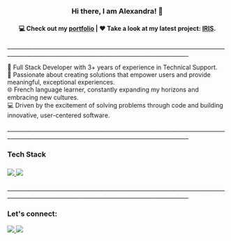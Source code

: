 <h3  align="center"> Hi there, I am Alexandra! 👋</h3>
<h4 align="center">
  💻 Check out my <a href="https://alexandralionga.dev">portfolio</a> | ❤️ Take a look at my latest project: <a href="https://github.com/alexandra-lionga/iris">IRIS</a>.
</h4>
<p>_______________________________________________________________________________________________________________________________________________
</p>
<p >

🧡 Full Stack Developer with 3+ years of experience in Technical Support.<br/>
🌱 Passionate about creating solutions that empower users and provide meaningful, exceptional experiences.<br/>
🌐 French language learner, constantly expanding my horizons and embracing new cultures.<br/>
💻 Driven by the excitement of solving problems through code and building innovative, user-centered software.
</p>
<p>_______________________________________________________________________________________________________________________________________________
</p>
<h3>
Tech Stack
</h3>

<h3>
<p>
  <a href="https://alexandralionga.dev">
    <img src="https://skillicons.dev/icons?i=html,css,sass,js,py,anaconda,nodejs,mysql,nodejs" />
     <img src="https://skillicons.dev/icons?i=express,react,git,github,postman,linux,pycharm,selenium,vscode" />
  </a>
</p>
</h3>
<p>_______________________________________________________________________________________________________________________________________________
</p>
<h3>
  Let's connect:
</h3>
<p >
  <a href="https://www.linkedin.com/in/alexandralionga">
    <img src="https://skillicons.dev/icons?i=linkedin" />
  </a>
  <a href="mailto:alexandrajoselia@gmail.com">
    <img src="https://skillicons.dev/icons?i=gmail" />
  </a>
</p>

